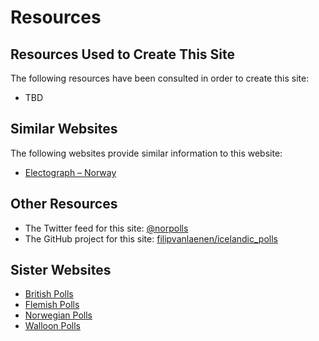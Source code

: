 # Resources

## Resources Used to Create This Site

The following resources have been consulted in order to create this site:

+ TBD

## Similar Websites

The following websites provide similar information to this website:

+ [Electograph – Norway](http://www.electograph.com/search/label/Iceland)

## Other Resources

+ The Twitter feed for this site: [@norpolls](https://twitter.com/norpolls)
+ The GitHub project for this site: [filipvanlaenen/icelandic_polls](https://github.com/filipvanlaenen/icelandic_polls)

## Sister Websites

+ [British Polls](https://filipvanlaenen.github.io/british_polls/)
+ [Flemish Polls](https://filipvanlaenen.github.io/flemish_polls/)
+ [Norwegian Polls](https://filipvanlaenen.github.io/norwegian_polls/)
+ [Walloon Polls](https://filipvanlaenen.github.io/walloon_polls/)

